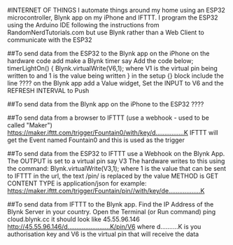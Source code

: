 #INTERNET OF THINGS
I automate things around my home using an ESP32 microcontroller, Blynk app on my iPhone and IFTTT.
I program the ESP32 using the Arduino IDE following the instructions from RandomNerdTutorials.com but use Blynk rather than a Web Client to communicate with the ESP32


##To send data from the ESP32 to the Blynk app on the iPhone
on the hardware code add
make a Blynk timer say
Add the code below;
timerLightOn() {
Blynk.virtualWrite(V6,1); where V1 is the virtual pin being written to and 1 is the value being written
}
in the setup {} block include the line
????
on the Blynk app add a Value widget, Set the INPUT to V6 and the REFRESH INTERVAL to Push


##To send data from the Blynk app on the iPhone to the ESP32
????

##To send data from a browser to IFTTT (use a webhook - used to be called "Maker")
https://maker.ifttt.com/trigger/Fountain0/with/key/d................K
IFTTT will get the Event named Fountain0 and this is used as the trigger

##To send data from the ESP32 to IFTTT use a Webhook on the Blynk App.
The OUTPUT is set to a virtual pin say V3
The hardware writes to this using the command: Blynk.virtualWrite(V3,1); where 1 is the value that can be sent to IFTTT in the url, the text /pin/ is replaced by the value
METHOD is GET
CONTENT TYPE is application/json
for example:  https://maker.ifttt.com/trigger/Fountain/pin//with/key/de..................K

##To send data from IFTTT to the Blynk app.
Find the IP Address of the Blynk Server in your country.  Open the Terminal (or Run command) ping cloud.blynk.cc  it should look like  45.55.96.146
http://45.55.96.146/d........................K/pin/V6   where d..........K is you authorisation key    and V6 is the virtual pin that will receive the data
